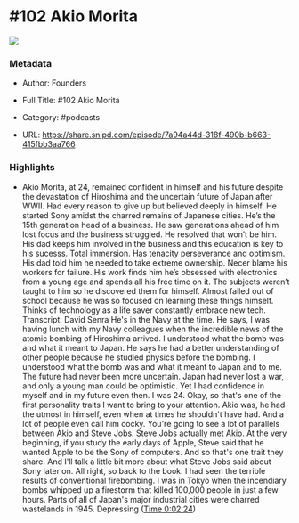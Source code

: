 # #102 Akio Morita

![](https://wsrv.nl/?url=https%3A%2F%2Fimage.simplecastcdn.com%2Fimages%2F57933a1d-c5a9-4040-9aca-e766ae2ec0eb%2F721c2dd0-f766-4405-a701-dcd9179d4a5b%2F3000x3000%2F1495013501artwork.jpg%3Faid%3Drss_feed&w=100&h=100)

### Metadata

- Author: Founders
- Full Title: #102 Akio Morita
- Category: #podcasts



- URL: https://share.snipd.com/episode/7a94a44d-318f-490b-b663-415fbb3aa766

### Highlights

- Akio Morita, at 24, remained confident in himself and his future despite the devastation of Hiroshima and the uncertain future of Japan after WWII. Had every reason to give up but believed deeply in himself. He started Sony amidst the charred remains of Japanese cities. He’s the 15th generation head of a business. He saw generations ahead of him lost focus and the business struggled. He resolved that won’t be him. His dad keeps him involved in the business and this education is key to his sucesss. Total immersion. Has tenacity perseverance and optimism. His dad told him he needed to take extreme ownership. Necer blame his workers for failure. His work finds him he’s obsessed with electronics from a young age and spends all his free time on it. The subjects weren’t taught to him so he discovered them for himself. Almost failed out of school because he was so focused on learning these things himself. Thinks of technology as a life saver constantly embrace new tech.
  Transcript:
  David Senra
  He's in the Navy at the time. He says, I was having lunch with my Navy colleagues when the incredible news of the atomic bombing of Hiroshima arrived. I understood what the bomb was and what it meant to Japan. He says he had a better understanding of other people because he studied physics before the bombing. I understood what the bomb was and what it meant to Japan and to me. The future had never been more uncertain. Japan had never lost a war, and only a young man could be optimistic. Yet I had confidence in myself and in my future even then. I was 24. Okay, so that's one of the first personality traits I want to bring to your attention. Akio was, he had the utmost in himself, even when at times he shouldn't have had. And a lot of people even call him cocky. You're going to see a lot of parallels between Akio and Steve Jobs. Steve Jobs actually met Akio. At the very beginning, if you study the early days of Apple, Steve said that he wanted Apple to be the Sony of computers. And so that's one trait they share. And I'll talk a little bit more about what Steve Jobs said about Sony later on. All right, so back to the book. I had seen the terrible results of conventional firebombing. I was in Tokyo when the incendiary bombs whipped up a firestorm that killed 100,000 people in just a few hours. Parts of all of Japan's major industrial cities were charred wastelands in 1945. Depressing ([Time 0:02:24](https://share.snipd.com/snip/a80e0d1a-d6c4-453e-bb83-d9cdbcb46bc1))
